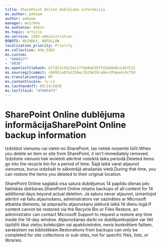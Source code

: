 ```yaml
---
title: SharePoint Online dublējuma informācija
ms.author: pebaum
author: pebaum
manager: mnirkhe
ms.audience: Admin
ms.topic: article
ms.service: o365-administration
ROBOTS: NOINDEX, NOFOLLOW
localization_priority: Priority
ms.collection: Adm_O365
ms.custom:
- "9000277"
- "4838"
ms.openlocfilehash: 677d13c4522e11778e0eb35ffd16d9d4ce3b7515
ms.sourcegitcommit: c6692ce0fa1358ec3529e59ca0ecdfdea4cdc759
ms.translationtype: MT
ms.contentlocale: lv-LV
ms.lasthandoff: 09/14/2020
ms.locfileid: "47665473"
---
```

# <a name="sharepoint-online-backup-information"></a><span data-ttu-id="eb9ec-102">SharePoint Online dublējuma informācija</span><span class="sxs-lookup"><span data-stu-id="eb9ec-102">SharePoint Online backup information</span></span>

<span data-ttu-id="eb9ec-103">Izdzēšot vienumu vai vietni no SharePoint, tas netiek noņemts tūlīt.</span><span class="sxs-lookup"><span data-stu-id="eb9ec-103">When you delete an item or site from SharePoint, it isn't immediately removed.</span></span> <span data-ttu-id="eb9ec-104">Izdzēstie vienumi tiek ievietoti atkritnē noteiktā laika periodā.</span><span class="sxs-lookup"><span data-stu-id="eb9ec-104">Deleted items go into the recycle bin for a period of time.</span></span> <span data-ttu-id="eb9ec-105">Šajā laikā varat atjaunot vienumus, kurus izdzēsāt to sākotnējā atrašanās vietā.</span><span class="sxs-lookup"><span data-stu-id="eb9ec-105">During that time, you can restore the items you deleted to their original location.</span></span>

<span data-ttu-id="eb9ec-106">SharePoint Online saglabā visa satura dublējumus 14 papildu dienas pēc faktiskās dzēšanas.</span><span class="sxs-lookup"><span data-stu-id="eb9ec-106">SharePoint Online retains backups of all content for 14 additional days beyond actual deletion.</span></span> <span data-ttu-id="eb9ec-107">Ja saturu nevar atjaunot, izmantojot atkritni vai failu atjaunošanu, administrators var sazināties ar Microsoft atbalsta dienestu, lai pieprasītu atjaunošanu jebkurā laikā 14 dienu logā.</span><span class="sxs-lookup"><span data-stu-id="eb9ec-107">If content cannot be restored via the Recycle Bin or Files Restore, an administrator can contact Microsoft Support to request a restore any time inside the 14-day window.</span></span> <span data-ttu-id="eb9ec-108">Atjaunošanas darbi no dublējumkopijām var tikt izpildīti tikai vietņu kolekcijām vai apakšvietnēm, nevis konkrētiem failiem, sarakstiem vai bibliotēkām.</span><span class="sxs-lookup"><span data-stu-id="eb9ec-108">Restorations from backups can only be completed for site collections or sub-sites, not for specific files, lists, or libraries.</span></span>
